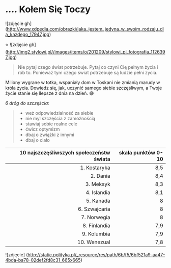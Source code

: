 # .... Kołem Się Toczy  #
![zdjęcie gh] (http://www.xdpedia.com/obrazki/jaka_jestem_jedyna_w_swoim_rodzaju_dla_kazdego_17947.jpg)

 :star:
![zdjęcie gh] (http://img2.stylowi.pl//images/items/o/201209/stylowi_pl_fotografia_1126397.jpg)



> Nie pytaj czego świat potrzebuje. 
>Pytaj co czyni Cię pełnym życia i rób to. Ponieważ tym czego świat potrzebuje są ludzie pełni zycia. 

 
Miliony wygrane w totka, wspaniały dom w Toskani nie zmianią marudy w króla życia. Dowiedz się, jak, uczynić samego siebie szczęśliwym, a Twoje życie stanie się llepsze z dnia na dzień. :smile:

_6 dróg do szczęścia:_
>* weż odpowiedzialność za siebie
>* nie myl szczęścia z zamożnością
>* stawiaj sobie realne cele
>* ćwicz optymizm
>* dbaj o zwiążki z innymi
>* dbaj o ciało


|10 najszczęśliwszych społeczeństw świata   | skala punktów 0-10  |
|----------------------------------------:  | -------------------:|
|1. Kostaryka                               |         8,5         |
|2. Dania                                   |         8,4         |
|3. Meksyk                                  |         8,3         |
|4. Islandia                                |         8,1         |
|5. Kanada                                  |         8           |
|6. Szwajcaria                              |         8           |
|7. Norwegia                                |         8           |
|8. Finlandia                               |         7,9         |
|9. Kolumbia                                |         7,9         |
|10. Wenezual                               |         7,8         |


![zdjęcie]  (http://static.polityka.pl/_resource/res/path/6b/f5/6bf521a9-aa47-4bda-ba78-02def2fd8c31_665x665)


   
